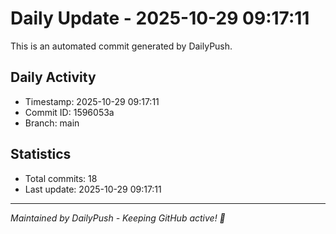 # Daily Update - 2025-10-29 09:17:11

This is an automated commit generated by DailyPush.

## Daily Activity
- Timestamp: 2025-10-29 09:17:11
- Commit ID: 1596053a
- Branch: main

## Statistics
- Total commits: 18
- Last update: 2025-10-29 09:17:11

---
*Maintained by DailyPush - Keeping GitHub active! 🚀*
